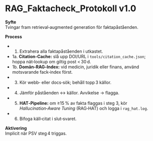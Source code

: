 # RAG_Faktacheck_Protokoll v1.0

**Syfte**  
Tvingar fram retrieval‑augmented generation för faktapåståenden.

**Process**  
* 1. Extrahera alla faktapåståenden i utkastet.
*  1a. **Citation‑Cache:** slå upp DOI/URL i `tools/citation_cache.json`; hoppa nät‑lookup om giltig post < 30 d.  
*  1b. **Domän‑RAG‑Index:** vid medicin, juridik eller finans, använd motsvarande fack‑index först.  
* 3. Kör webb‑ eller docs‑sök; behåll topp 3 källor.  
* 4. Jämför påståenden ↔ källor. Avvikelse → flagga.  
* 5. **HAT‑Pipeline:** om ≥15 % av fakta flaggas i steg 3, kör *Hallucination‑Aware Tuning* (RAG‑HAT) och logga i `rag_hat.log`.  
* 6. Bifoga käll‑citat i slut‑svaret.

**Aktivering**  
Implicit när PSV steg 4 triggas.
